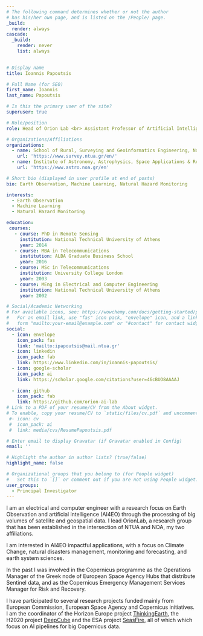 ```yaml
---
# The following command determines whether or not the author
# has his/her own page, and is listed on the /People/ page.
_build:
  render: always
cascade:
  _build:
    render: never
    list: always

    
# Display name
title: Ioannis Papoutsis

# Full Name (for SEO)
first_name: Ioannis
last_name: Papoutsis

# Is this the primary user of the site?
superuser: true

# Role/position
role: Head of Orion Lab <br> Assistant Professor of Artificial Intelligence for Earth Observation @ NTUA <br> Adjunct Researcher @ NOA

# Organizations/Affiliations
organizations:
  - name: School of Rural, Surveying and Geoinformatics Engineering, National Technical University of Athens
    url: 'https://www.survey.ntua.gr/en/'
  - name: Institute of Astronomy, Astrophysics, Space Applications & Remote Sensing, National Observatory of Athens
    url: 'https://www.astro.noa.gr/en'

# Short bio (displayed in user profile at end of posts)
bio: Earth Observation, Machine Learning, Natural Hazard Monitoring 

interests:
  - Earth Observation
  - Machine Learning
  - Natural Hazard Monitoring

education:
 courses:
   - course: PhD in Remote Sensing
     institution: National Technical University of Athens
     year: 2014
   - course: MBA in Telecommunications
     institution: ALBA Graduate Business School
     year: 2016
   - course: MSc in Telecommunications
     institution: University College London
     year: 2003
   - course: MEng in Electrical and Computer Engineering
     institution: National Technical University of Athens
     year: 2002

# Social/Academic Networking
# For available icons, see: https://wowchemy.com/docs/getting-started/page-builder/#icons
#   For an email link, use "fas" icon pack, "envelope" icon, and a link in the
#   form "mailto:your-email@example.com" or "#contact" for contact widget.
social:
  - icon: envelope
    icon_pack: fas
    link: 'mailto:ipapoutsis@mail.ntua.gr'
  - icon: linkedin
    icon_pack: fab
    link: https://www.linkedin.com/in/ioannis-papoutsis/	
  - icon: google-scholar
    icon_pack: ai
    link: https://scholar.google.com/citations?user=46cBUO8AAAAJ
 
  - icon: github
    icon_pack: fab
    link: https://github.com/orion-ai-lab
# Link to a PDF of your resume/CV from the About widget.
# To enable, copy your resume/CV to `static/files/cv.pdf` and uncomment the lines below.
 #- icon: cv
 #  icon_pack: ai
 #  link: media/cvs/ResumePapoutsis.pdf

# Enter email to display Gravatar (if Gravatar enabled in Config)
email: ''

# Highlight the author in author lists? (true/false)
highlight_name: false

# Organizational groups that you belong to (for People widget)
#   Set this to `[]` or comment out if you are not using People widget.
user_groups:
  - Principal Investigator
---
```


I am an electrical and computer engineer with a research focus on Earth Observation and artificial intelligence (AI4EO) through the processing of big volumes of satellite and geospatial data. I lead OrionLab, a research group that has been established in the intersection of NTUA and NOA, my two affiliations.   

I am interested in AI4EO impactful applications, with a focus on Climate Change, natural disasters management, monitoring and forecasting, and earth system sciences.  

In the past I was involved in the Copernicus programme as the Operations Manager of the Greek node of European Space Agency Hubs that distribute Sentinel data, and 
as the Copernicus Emergency Management Services Manager for Risk and Recovery. 

I have participated to several research projects funded mainly from European Commission, European Space Agency and Copernicus initiatives. I am the coordinator of the Horizon Europe project <a href="https://www.euspa.europa.eu/thinkingearth-copernicus-foundation-models-thinking-earth">ThinkingEarth</a>, the H2020 project <a href="https://deepcube-h2020.eu/">DeepCube</a> and the ESA project <a href="https://seasfire.hua.gr/">SeasFire</a>, all of which which focus on AI pipelines for big Copernicus data.  
